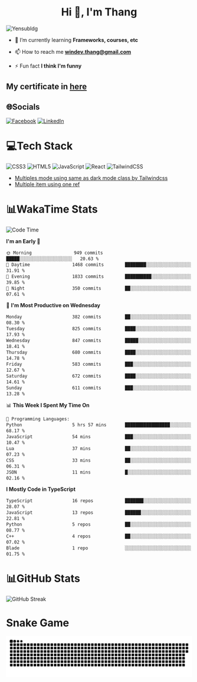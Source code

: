 <h1 align="center">Hi 👋, I'm Thang</h1>

![Yensubldg](https://readme-typing-svg.demolab.com?font=Fira+Code&weight=600&pause=1000&color=F5F5F2&center=true&vCenter=true&width=435&lines=Trying+to+be+a+Software+Engineering)

<!--
![](https://komarev.com/ghpvc/?username=yensubldg&label=Visitors+Count&color=brightgreen) -->

- 🌱 I’m currently learning **Frameworks, courses, etc**

- 📫 How to reach me **<windev.thang@gmail.com>**

- ⚡ Fun fact **I think I'm funny**

## My certificate in [here](./MY_CERTIFICATE.md)

## 🌐Socials

[![Facebook](https://img.shields.io/badge/Facebook-%231877F2.svg?logo=Facebook&logoColor=white)](https://facebook.com/yensubldg) [![LinkedIn](https://img.shields.io/badge/LinkedIn-%230077B5.svg?logo=linkedin&logoColor=white)](https://linkedin.com/in/yensubldg)

# 💻Tech Stack

![CSS3](https://img.shields.io/badge/css3-%231572B6.svg?style=for-the-badge&logo=css3&logoColor=white) ![HTML5](https://img.shields.io/badge/html5-%23E34F26.svg?style=for-the-badge&logo=html5&logoColor=white) ![JavaScript](https://img.shields.io/badge/javascript-%23323330.svg?style=for-the-badge&logo=javascript&logoColor=%23F7DF1E) ![React](https://img.shields.io/badge/react-%2320232a.svg?style=for-the-badge&logo=react&logoColor=%2361DAFB) ![TailwindCSS](https://img.shields.io/badge/tailwindcss-%2338B2AC.svg?style=for-the-badge&logo=tailwind-css&logoColor=white)

<!-- BLOG-POST-LIST:START -->
- [Multiples mode using same as dark mode class by Tailwindcss](https://dev.to/yensubldg/multiples-mode-using-same-as-dark-mode-class-by-tailwindcss-56p4)
- [Multiple item using one ref](https://dev.to/yensubldg/multiple-item-using-one-ref-1288)
<!-- BLOG-POST-LIST:END -->

# 📊WakaTime Stats

<!--START_SECTION:waka-->
![Code Time](http://img.shields.io/badge/Code%20Time-3%2C168%20hrs%2038%20mins-blue)

**I'm an Early 🐤** 

```text
🌞 Morning                949 commits         █████░░░░░░░░░░░░░░░░░░░░   20.63 % 
🌆 Daytime                1468 commits        ████████░░░░░░░░░░░░░░░░░   31.91 % 
🌃 Evening                1833 commits        ██████████░░░░░░░░░░░░░░░   39.85 % 
🌙 Night                  350 commits         ██░░░░░░░░░░░░░░░░░░░░░░░   07.61 % 
```
📅 **I'm Most Productive on Wednesday** 

```text
Monday                   382 commits         ██░░░░░░░░░░░░░░░░░░░░░░░   08.30 % 
Tuesday                  825 commits         ████░░░░░░░░░░░░░░░░░░░░░   17.93 % 
Wednesday                847 commits         █████░░░░░░░░░░░░░░░░░░░░   18.41 % 
Thursday                 680 commits         ████░░░░░░░░░░░░░░░░░░░░░   14.78 % 
Friday                   583 commits         ███░░░░░░░░░░░░░░░░░░░░░░   12.67 % 
Saturday                 672 commits         ████░░░░░░░░░░░░░░░░░░░░░   14.61 % 
Sunday                   611 commits         ███░░░░░░░░░░░░░░░░░░░░░░   13.28 % 
```


📊 **This Week I Spent My Time On** 

```text
💬 Programming Languages: 
Python                   5 hrs 57 mins       █████████████████░░░░░░░░   68.17 % 
JavaScript               54 mins             ███░░░░░░░░░░░░░░░░░░░░░░   10.47 % 
Lua                      37 mins             ██░░░░░░░░░░░░░░░░░░░░░░░   07.23 % 
CSS                      33 mins             ██░░░░░░░░░░░░░░░░░░░░░░░   06.31 % 
JSON                     11 mins             █░░░░░░░░░░░░░░░░░░░░░░░░   02.16 % 
```

**I Mostly Code in TypeScript** 

```text
TypeScript               16 repos            ███████░░░░░░░░░░░░░░░░░░   28.07 % 
JavaScript               13 repos            ██████░░░░░░░░░░░░░░░░░░░   22.81 % 
Python                   5 repos             ██░░░░░░░░░░░░░░░░░░░░░░░   08.77 % 
C++                      4 repos             ██░░░░░░░░░░░░░░░░░░░░░░░   07.02 % 
Blade                    1 repo              ░░░░░░░░░░░░░░░░░░░░░░░░░   01.75 % 
```




<!--END_SECTION:waka-->

# 📊GitHub Stats

![GitHub Streak](https://streak-stats.demolab.com?user=yensubldg&theme=tokyonight&border_radius=8)

# Snake Game

![Snake eating my contribution graph](./github-contribution-grid-snake.svg)
